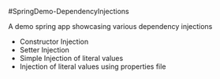 #SpringDemo-DependencyInjections

A demo spring app showcasing various dependency injections
* Constructor Injection
* Setter Injection
* Simple Injection of literal values
* Injection of literal values using properties file 